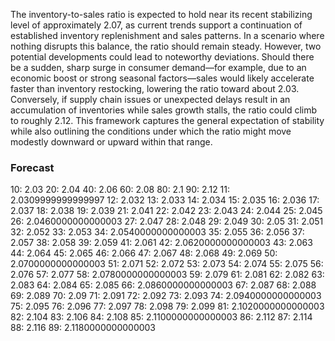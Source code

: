 The inventory-to-sales ratio is expected to hold near its recent stabilizing level of approximately 2.07, as current trends support a continuation of established inventory replenishment and sales patterns. In a scenario where nothing disrupts this balance, the ratio should remain steady. However, two potential developments could lead to noteworthy deviations. Should there be a sudden, sharp surge in consumer demand—for example, due to an economic boost or strong seasonal factors—sales would likely accelerate faster than inventory restocking, lowering the ratio toward about 2.03. Conversely, if supply chain issues or unexpected delays result in an accumulation of inventories while sales growth stalls, the ratio could climb to roughly 2.12. This framework captures the general expectation of stability while also outlining the conditions under which the ratio might move modestly downward or upward within that range.

### Forecast

10: 2.03
20: 2.04
40: 2.06
60: 2.08
80: 2.1
90: 2.12
11: 2.0309999999999997
12: 2.032
13: 2.033
14: 2.034
15: 2.035
16: 2.036
17: 2.037
18: 2.038
19: 2.039
21: 2.041
22: 2.042
23: 2.043
24: 2.044
25: 2.045
26: 2.0460000000000003
27: 2.047
28: 2.048
29: 2.049
30: 2.05
31: 2.051
32: 2.052
33: 2.053
34: 2.0540000000000003
35: 2.055
36: 2.056
37: 2.057
38: 2.058
39: 2.059
41: 2.061
42: 2.0620000000000003
43: 2.063
44: 2.064
45: 2.065
46: 2.066
47: 2.067
48: 2.068
49: 2.069
50: 2.0700000000000003
51: 2.071
52: 2.072
53: 2.073
54: 2.074
55: 2.075
56: 2.076
57: 2.077
58: 2.0780000000000003
59: 2.079
61: 2.081
62: 2.082
63: 2.083
64: 2.084
65: 2.085
66: 2.0860000000000003
67: 2.087
68: 2.088
69: 2.089
70: 2.09
71: 2.091
72: 2.092
73: 2.093
74: 2.0940000000000003
75: 2.095
76: 2.096
77: 2.097
78: 2.098
79: 2.099
81: 2.1020000000000003
82: 2.104
83: 2.106
84: 2.108
85: 2.1100000000000003
86: 2.112
87: 2.114
88: 2.116
89: 2.1180000000000003
